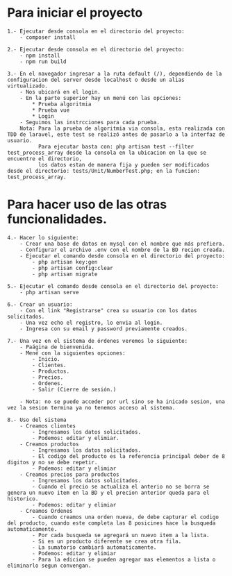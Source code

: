 # Para iniciar el proyecto
    1.- Ejecutar desde consola en el directorio del proyecto:
        - composer install

    2.- Ejecutar desde consola en el directorio del proyecto:
        - npm install
        - npm run build
    
    3.- En el navegador ingresar a la ruta default (/), dependiendo de la configuracion del server desde localhost o desde un alias virtualizado.
        - Nos ubicará en el login.
        - En la parte superior hay un menú con las opciones:
            * Prueba algoritmia
            * Prueba vue
            * Login
        - Seguimos las instrcciones para cada prueba.
        Nota: Para la prueba de algoritmia via consola, esta realizada con TDD de laravel, este test se realizó antes de pasarlo a la interfaz de usuario.
              Para ejecutar basta con: php artisan test --filter test_process_array desde la consola en la ubicacion en la que se encuentre el directorio, 
              los datos estan de manera fija y pueden ser modificados desde el directorio: tests/Unit/NumberTest.php; en la funcion: test_process_array.
                
# Para hacer uso de las otras funcionalidades.
    
    4.- Hacer lo siguiente:
        - Crear una base de datos en mysql con el nombre que más prefiera.
        - Configurar el archivo .env con el nombre de la BD recien creada.
        - Ejecutar el comando desde consola en el directorio del proyecto:
            - php artisan key:gen
            - php artisan config:clear
            - php artisan migrate

    5.- Ejecutar el comando desde consola en el directorio del proyecto:
        - php artisan serve

    6.- Crear un usuario:
        - Con el link "Registrarse" crea su usuario con los datos solicitados.
        - Una vez echo el registro, lo envia al login.
        - Ingresa con su email y password previamente creados.

    7.- Una vez en el sistema de órdenes veremos lo siguiente:
        - Paágina de bienvenida.
        - Mené con la siguientes opciones:
            - Inicio.
            - Clientes.
            - Productos.
            - Precios.
            - Ordenes.
            - Salir (Cierre de sesión.)
        
        - Nota: no se puede acceder por url sino se ha inicado sesion, una vez la sesion termina ya no tenemos acceso al sistema.

    8.- Uso del sistema
        - Creamos clientes
            - Ingresamos los datos solicitados.
            - Podemos: editar y elimiar.
        - Creamos productos
            - Ingresamos los datos solicitados.
            - El codigo del producto es la referencia principal deber de 8 digitos y no se debe repetir.
            - Podemos: editar y elimiar
        - Creamos precios para productos
            - Ingresamos los datos solicitados.
            - Cuando el precio se actualiza el anterio no se borra se genera un nuevo item en la BD y el precion anterior queda para el historico.
            - Podemos: editar y elimiar
        - Creamos Ordenes
            - Cuando creamos una orden nueva, de debe capturar el codigo del producto, cuando este completa las 8 posicines hace la busqueda automaticamente.
            - Por cada busqueda se agregará un nuevo item a la lista.
            - Si es un producto diferente se crea otra fila.
            - La sumatorio cambiará automaticamente.
            - Podemos: editar y elimiar
            - Para la edicion se pueden agregar mas elementos a lista o eliminarlo segun convengan.
        

